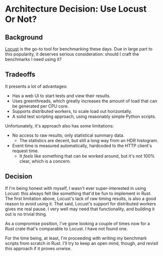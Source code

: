 # Architecture Decision: Use Locust Or Not?

## Background


[Locust](https://locust.io/) is the go-to tool for benchmarking these days.
Due in large part to this popularity, it deserves serious consideration:
  should I craft the benchmarks I need using it?


## Tradeoffs

It presents a lot of advantages:

* Has a web UI to start tests and view their results.
* Uses greenthreads, which greatly increases the amount of load that can be generated per CPU core.
* Supports distributed workers, to scale load out horizontally.
* A solid test scripting approach, using reasonably simple Python scripts.

Unfortunately, it's approach also has some limitations:

* No access to raw results; only statistical summary data.
    * The statistics are decent, but still a long way from an HDR histogram.
* Event time is measured automatically, hardcoded to the HTTP client's request time.
    * It _feels_ like something that can be worked around, but it's not 100% clear, which is a concern.


## Decision

If I'm being honest with myself, I wasn't ever super-interested in using Locust:
  this always felt like something that'd be fun to implement in Rust.
The first limitation above, Locust's lack of raw timing results,
  is also a good reason to avoid using it.
That said, Locust's support for distributed workers gives me real pause.
I very well may need that functionality, and building it out is no trivial thing.

As a compromise position, I've gone looking a couple of times now
  for a Rust crate that's comparable to Locust.
I have not found one.

For the time being, at least, I'm proceeding with writing my benchmark scripts from scratch in Rust.
I'll try to keep an open mind, though, and revisit this approach if it proves unwise.